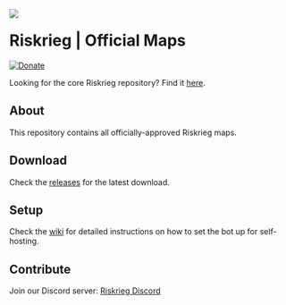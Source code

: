 <img src="https://user-images.githubusercontent.com/45483768/143955773-61ec00b4-47ca-4973-a013-35aaaf7f1f65.png" align="left"/>

# Riskrieg | Official Maps

[![Donate](https://img.shields.io/badge/Donate-PayPal-lightgreen.svg)](https://paypal.me/aaronjyoder)

Looking for the core Riskrieg repository? Find it [here](https://github.com/Riskrieg/core).

## About

This repository contains all officially-approved Riskrieg maps.

## Download

Check the [releases](https://github.com/Riskrieg/official-maps/releases) for the latest download.

## Setup

Check the [wiki](https://github.com/Riskrieg/official-maps/wiki) for detailed instructions on how to set the bot up for self-hosting.

## Contribute

Join our Discord server: [Riskrieg Discord](https://discord.gg/weU8jYDbW4)
